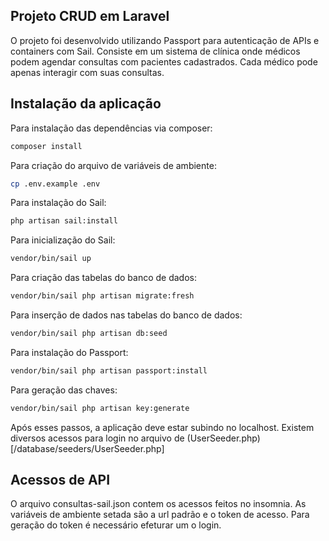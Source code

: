 ## Projeto CRUD em Laravel

O projeto foi desenvolvido utilizando Passport para autenticação de APIs e containers com Sail.
Consiste em um sistema de clínica onde médicos podem agendar consultas com pacientes cadastrados. Cada médico pode apenas interagir com suas consultas.

## Instalação da aplicação

Para instalação das dependências via composer:
```bash
composer install
```

Para criação do arquivo de variáveis de ambiente:
```bash
cp .env.example .env
```

Para instalação do Sail:
```bash
php artisan sail:install
```

Para inicialização do Sail:
```bash
vendor/bin/sail up
```

Para criação das tabelas do banco de dados:
```bash
vendor/bin/sail php artisan migrate:fresh
```

Para inserção de dados nas tabelas do banco de dados:
```bash
vendor/bin/sail php artisan db:seed
```

Para instalação do Passport:
```bash
vendor/bin/sail php artisan passport:install
```

Para geração das chaves:
```bash
vendor/bin/sail php artisan key:generate
```

Após esses passos, a aplicação deve estar subindo no localhost.
Existem diversos acessos para login no arquivo de (UserSeeder.php)[/database/seeders/UserSeeder.php]

## Acessos de API

O arquivo consultas-sail.json contem os acessos feitos no insomnia. As variáveis de ambiente setada são a url padrão e o token de acesso. Para geração do token é necessário efeturar um o login.
